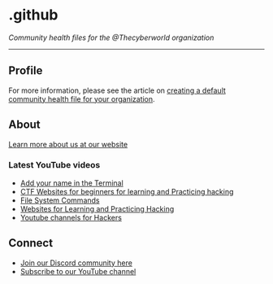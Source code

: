 # .github
*Community health files for the @Thecyberworld organization*

---
## Profile
For more information, please see the article on [creating a default community health file for your organization](https://help.github.com/en/articles/creating-a-default-community-health-file-for-your-organization).

## About
[Learn more about us at our website](linktree.com/thecyberworld)

### Latest YouTube videos

<!-- YOUTUBE-VIDEOS-LIST:START -->
- [Add your name in the Terminal](https://www.youtube.com/watch?v=pVGW-wuBhhY)
- [CTF Websites for beginners for learning and Practicing hacking](https://www.youtube.com/watch?v=FPa6yKMrvjw)
- [File System Commands](https://www.youtube.com/watch?v=ONUk5S6_QwM)
- [Websites for Learning and Practicing Hacking](https://www.youtube.com/watch?v=fAGc5C_9kiI)
- [Youtube channels for Hackers](https://www.youtube.com/watch?v=uTVJv4NEydM)
<!-- YOUTUBE-VIDEOS-LIST:END -->

## Connect

- [Join our Discord community here](https://discord.gg/QHBPq6xP5p)
- [Subscribe to our YouTube channel](https://www.youtube.com/c/thecyberworld)
